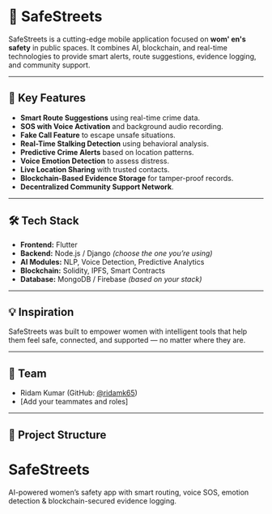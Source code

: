 # 🚨 SafeStreets

SafeStreets is a cutting-edge mobile application focused on **wom'
en's safety** in public spaces. It combines AI, blockchain, and real-time technologies to provide smart alerts, route suggestions, evidence logging, and community support.

---

## 🔐 Key Features

* **Smart Route Suggestions** using real-time crime data.
* **SOS with Voice Activation** and background audio recording.
* **Fake Call Feature** to escape unsafe situations.
* **Real-Time Stalking Detection** using behavioral analysis.
* **Predictive Crime Alerts** based on location patterns.
* **Voice Emotion Detection** to assess distress.
* **Live Location Sharing** with trusted contacts.
* **Blockchain-Based Evidence Storage** for tamper-proof records.
* **Decentralized Community Support Network**.

---

## 🛠️ Tech Stack

* **Frontend:** Flutter
* **Backend:** Node.js / Django *(choose the one you’re using)*
* **AI Modules:** NLP, Voice Detection, Predictive Analytics
* **Blockchain:** Solidity, IPFS, Smart Contracts
* **Database:** MongoDB / Firebase *(based on your stack)*

---

## 💡 Inspiration

SafeStreets was built to empower women with intelligent tools that help them feel safe, connected, and supported — no matter where they are.

---

## 👥 Team

* Ridam Kumar (GitHub: [@ridamk65](https://github.com/ridamk65))
* \[Add your teammates and roles]

---

## 📂 Project Structure
# SafeStreets
AI-powered women’s safety app with smart routing, voice SOS, emotion detection &amp; blockchain-secured evidence logging.
